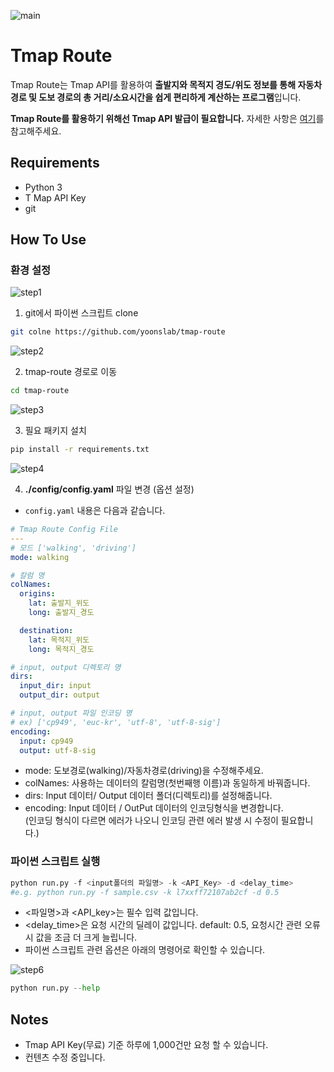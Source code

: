 ![main](img/main.png)

# Tmap Route

Tmap Route는 Tmap API를 활용하여 **출발지와 목적지 경도/위도 정보를 통해 자동차 경로 및 도보 경로의 총 거리/소요시간을 쉽게 편리하게 계산하는 프로그램**입니다.

**Tmap Route를 활용하기 위해선 Tmap API 발급이 필요합니다.** 자세한 사항은 [여기](https://tmapapi.sktelecom.com/main.html)를 참고해주세요.

## Requirements

* Python 3 
* T Map API Key
* git

## How To Use

### 환경 설정

![step1](img/step1.png)

1. git에서 파이썬 스크립트 clone
```sh
git colne https://github.com/yoonslab/tmap-route
```


![step2](img/step2.png)

2. tmap-route 경로로 이동
```sh
cd tmap-route
```

![step3](img/step3.png)

3. 필요 패키지 설치
```sh
pip install -r requirements.txt
```
![step4](img/step4.png)

4. **./config/config.yaml** 파일 변경 (옵션 설정)

- `config.yaml` 내용은 다음과 같습니다.

```yaml
# Tmap Route Config File
---
# 모드 ['walking', 'driving']
mode: walking

# 칼럼 명
colNames:
  origins:
    lat: 출발지_위도
    long: 출발지_경도

  destination:
    lat: 목적지_위도
    long: 목적지_경도

# input, output 디렉토리 명
dirs:
  input_dir: input
  output_dir: output

# input, output 파일 인코딩 명
# ex) ['cp949', 'euc-kr', 'utf-8', 'utf-8-sig']
encoding:
  input: cp949
  output: utf-8-sig
```

- mode: 도보경로(walking)/자동차경로(driving)을 수정해주세요.
- colNames: 사용하는 데이터의 칼럼명(첫번째행 이름)과 동일하게 바꿔줍니다.
- dirs: Input 데이터/ Output 데이터 폴더(디렉토리)를 설정해줍니다.  
- encoding: Input 데이터 / OutPut 데이터의 인코딩형식을 변경합니다.<br> 
(인코딩 형식이 다르면 에러가 나오니 인코딩 관련 에러 발생 시 수정이 필요합니다.)

### 파이썬 스크립트 실행
```python
python run.py -f <input폴더의 파일명> -k <API_Key> -d <delay_time>
#e.g. python run.py -f sample.csv -k l7xxff72107ab2cf -d 0.5
```

- <파일명>과 <API_key>는 필수 입력 값입니다.
- <delay_time>은 요청 시간의 딜레이 값입니다. default: 0.5, 요청시간 관련 오류시 값을 조금 더 크게 늘립니다.
- 파이썬 스크립트 관련 옵션은 아래의 명령어로 확인할 수 있습니다.

![step6](img/main.png)

```python
python run.py --help
```

## Notes
- Tmap API Key(무료) 기준 하루에 1,000건만 요청 할 수 있습니다.
- 컨텐츠 수정 중입니다.